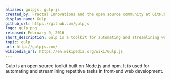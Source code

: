 ```yaml
---
aliases: gulpjs, gulp-js
created_by: Fractal Innovations and the open source community at GitHub
display_name: Gulp
github_url: https://github.com/gulpjs
logo: gulp.png
released: February 9, 2016
short_description: Gulp is a toolkit for automating and streamlining web development.
topic: gulp
url: http://gulpjs.com/
wikipedia_url: https://en.wikipedia.org/wiki/Gulp.js
---
```

Gulp is an open source toolkit built on Node.js and npm. It is used for automating and streamlining repetitive tasks in front-end web development.
